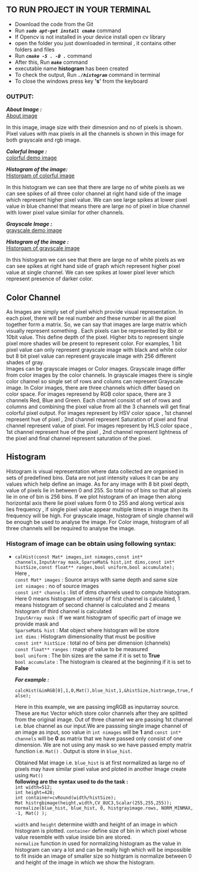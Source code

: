 ## TO RUN PROJECT IN YOUR TERMINAL
- Download the code from the Git
- Run ***`sudo apt-get install cmake`*** command
- If Opencv is not installed in your device install open cv library
- open the folder you just downloaded in terminal , it contains other folders and files 
- Run ***`cmake -S . -B .`*** command
- After this, Run ***`make`*** command
- executable name **histogram** has been created 
- To check the output, Run ***`./histogram`*** command in terminal
- To close the windows press key **'s'** from the keyboard
  
### OUTPUT:
***About Image :***<br/>
[About image](photos/Aboutimage.png)

In this image, image size with their dimesnion and no of pixels is shown. Pixel values with max pixels in all the channels is shown in this image for both grayscale and rgb image.


***Colorful Image :***<br/>
[colorful demo image](photos/demo.png)

***Histogram of the image:***<br/>
[Historgam of colorful image](photos/histogram_for_rgb_image.png)

In this histogram we can see that there are large no of white pixels as we can see spikes of all three color channel at right hand side of the image which represent higher pixel value. We can see large spikes at lower pixel value in blue channel that means there are large no of pixel in blue channel with lower pixel value similar for other channels.

***Grayscale Image :***<br/>
[grayscale demo image](photos/grayscale_image.png)

***Histogram of the image :***<br/>
[Historgam of grayscale image](photos/histogram_for_grayscale_image.png)

In this histogram we can see that there are large no of white pixels as we can see spikes at right hand side of graph which represent higher pixel value at single channel. We can see spikes at lower pixel lever which represent presence of darker color. 

## Color Channel
As Images are simply set of pixel which provide visual representation. In each pixel, there will be real number and these number in all the pixel together form a matrix. So, we can say that images are large matrix which visually represent something . Each pixels can be represented by 8bit or 10bit value. This define depth of the pixel. Higher bits to represent single pixel more shades will be present to represent color. For examples, 1 bit pixel value can only represent grayscale image with black and white color but 8 bit pixel value can represent grayscale image with 256 different shades of gray. <br/>
Images can be grayscale images or Color images. Grayscale image differ from color images by the color channels. In grayscale images there is single color channel so single set of rows and colums can represent Grayscale image. In Color images, there are three channels which differ based on color space. For images represend by RGB color space, there are 3 channels Red, Blue and Green. Each channel consist of set of rows and columns and combining the pixel value from all the 3 channels will get final colorful pixel output. For images represent by HSV color space , 1st channel represent hue of pixel , 2nd channel represent Saturation of pixel and final channel represent value of pixel. For images represent by HLS color space , 1st channel represent hue of the pixel , 2nd channel represent lightness of the pixel and final channel represent saturation of the pixel. <br/>

## Histogram
Histogram is visual representation where data collected are organised in sets of predefined bins. Data are not just intensity values it can be any values which help define an image. As for any image with 8 bit pixel depth, value of pixels lie in between 0 and 255. So total no of bins so that all pixels lie in one of bin is 256 bins. If we plot histogram of an image then along horizontal axis there lie pixel values form 0 to 255 and along vertical axis lies frequency , if single pixel value appear multiple times in image then its frequency will be high. For grayscale image, histogram of single channel will be enough be used to analyse the image. For Color image, histogram of all three channels will be required to analyse the image.<br/>
### Histogram of image can be obtain using following syntax:
- `calHist(const Mat* images,int nimages,const int* channels,InputArray mask,SparseMat& hist,int dims,const int* histSize,const float** ranges,bool uniform,bool accumulate);`<br/>
  Here ,<br/>
  `const Mat* images` : Source arrays with same depth and same size<br/>
  `int nimages` : no of source images<br/>
  `const int* channels` : list of dims channels used to compute histogram. Here 0 means histogram of intensity of first channel is calculated, 1 means histogram of second channel is calculated and 2 means histogram of third channel is calculated<br/>
  `InputArray mask` : If we want histogram of specific part of image we provide mask and <br/>
  `SparseMat& hist` : Mat object where histogram will be store<br/>
  `int dims` : Histogram dimensionality that must be positive <br/>
  `const int* histSize` : total no of bins per dimension (channels)<br/>
  `const float** ranges` : rnage of value to be measured <br/>
  `bool uniform` : The bin sizes are the same if it is set to **True**<br/>
  `bool accumulate` : The histogram is cleared at the beginning if it is set to **False**<br/>

  ***For example :***<br/>

  `calcHist(&imRGB[0],1,0,Mat(),blue_hist,1,&histSize,histrange,true,false);`
  
  Here in this example, we are passing imgRGB as inputarray source. These are `Mat` Vector which store color channels after they are splitted from the original image. Out of three channel we are passing 1st channel i.e. blue channel as our input.We are passsing single image channel of an image as input, soo value in `int nimages` will be **1** and `const int* channels` will be **0** as matrix that we have passed only consist of one dimension. We are not using any mask so we have passed empty matrix function i.e. `Mat()` . Output is store in `blue_hist`. 

  Obtained Mat image i.e. `blue_hist` is at first normalized as large no of pixels may have similar pixel value and ploted in another Image create using `Mat()`<br/>
  **following are the syntax used to do the task :**<br/>
  `int width=512;`<br/>
  `int height=428;`<br/>
  `int container=cvRound(width/histSize);`<br/>
  `Mat histrgbimage(height,width,CV_8UC3,Scalar(255,255,255));`<br/>
  `normalize(blue_hist, blue_hist, 0, histgrayimage.rows, NORM_MINMAX, -1, Mat() );`<br/>
  
  `width` and `height` determine width and height of an image in which histogram is plotted. `container` define size of bin in which pixel whose value resemble with value inside bin are stored.<br/>
  `normalize` function in used for normalizing histogram as the value in histogram can vary a lot and can be really high which will be impossible to fit inside an image of smaller size so histgram is normalize between 0 and height of the image in which we show the histogram.

  
